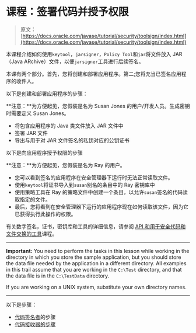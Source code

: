 # 课程：签署代码并授予权限

> 原文： [https://docs.oracle.com/javase/tutorial/security/toolsign/index.html](https://docs.oracle.com/javase/tutorial/security/toolsign/index.html)

本课程介绍如何使用`keytool`，`jarsigner`，`Policy Tool`和`jar`将文件放入 JAR（Java ARchive）文件，以便`jarsigner`工具进行后续签名。

本课有两个部分。首先，您将创建和部署应用程序。第二;您将充当已签名应用程序的收件人。

以下是创建和部署应用程序的步骤：

**注意：**为方便起见，您假装是名为 Susan Jones 的用户/开发人员。生成密钥时需要定义 Susan Jones。

*   将包含应用程序的 Java 类文件放入 JAR 文件中
*   签署 JAR 文件
*   导出与用于对 JAR 文件签名的私钥对应的公钥证书

以下是向应用程序授予权限的步骤

**注意：**为方便起见，您假装是名为 Ray 的用户。

*   您可以看到签名的应用程序在安全管理器下运行时无法正常读取文件。
*   使用`keytool`将证书导入到`susan`别名的条目中的 Ray 密钥库中
*   使用策略工具在 Ray 的策略文件中创建一个条目，以允许`susan`签名的代码读取指定的文件。
*   最后，您将看到在安全管理器下运行的应用程序现在如何读取该文件，因为它已获得执行此操作的权限。

有关数字签名，证书，密钥库和工具的详细信息，请参阅 [API 和用于安全代码和文件交换的工具](../sigcert/index.html)课程。

* * *

**Important:** You need to perform the tasks in this lesson while working in the directory in which you store the sample application, but you should store the data file needed by the application in a different directory. All examples in this trail assume that you are working in the `C:\Test` directory, and that the data file is in the `C:\TestData` directory.

If you are working on a UNIX system, substitute your own directory names.

* * *

以下是步骤：

*   [代码签名者](signer.html)的步骤
*   [代码接收器的步骤](receiver.html)